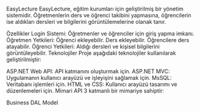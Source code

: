 EasyLecture
EasyLecture, eğitim kurumları için geliştirilmiş bir yönetim sistemidir. Öğretmenlerin ders ve öğrenci takibini yapmasına, öğrencilerin ise aldıkları dersleri ve bilgilerini görüntülemelerine olanak tanır.

Özellikler
Login Sistemi: Öğretmenler ve öğrenciler için giriş yapma imkanı.
Öğretmen Yetkileri:
Öğrenci ekleyebilir.
Ders ekleyebilir.
Öğrencilere ders atayabilir.
Öğrenci Yetkileri:
Aldığı dersleri ve kişisel bilgilerini görüntüleyebilir.
Teknolojiler
Proje aşağıdaki teknolojiler kullanılarak geliştirilmiştir:

ASP.NET Web API: API katmanını oluşturmak için.
ASP.NET MVC: Uygulamanın kullanıcı arayüzü ve işleyişini sağlamak için.
MsSQL: Veritabanı işlemleri için.
HTML ve CSS: Kullanıcı arayüzü tasarımı ve düzenlemeleri için.
Mimari
API 3 katmanlı bir mimariye sahiptir:

Business
DAL 
Model

